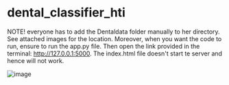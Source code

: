 # dental_classifier_hti

NOTE! everyone has to add the Dentaldata folder manually to her directory. See attached images for the location. Moreover, when you want the code to run, ensure to run the app.py file. Then open the link provided in the terminal: http://127.0.0.1:5000.
The index.html file doesn't start te server and hence will not work.

![image](https://github.com/mstijvers/dental_classifier_hti/assets/62643218/cd53fcd1-3b70-4fb2-8dc8-24357ff12b4a)
